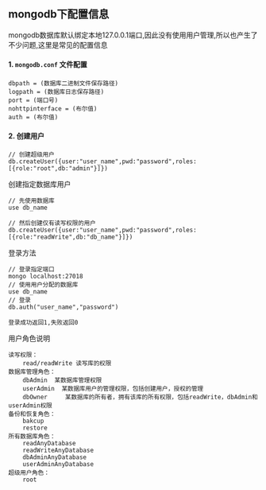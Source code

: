 ## mongodb下配置信息

mongodb数据库默认绑定本地127.0.0.1端口,因此没有使用用户管理,所以也产生了不少问题,这里是常见的配置信息


#### 1. ``` mongodb.conf ``` 文件配置

	dbpath = (数据库二进制文件保存路径)
	logpath = (数据库日志保存路径)
	port = (端口号)
	nohttpinterface = (布尔值)
	auth = (布尔值)


#### 2. 创建用户

	// 创建超级用户
	db.createUser({user:"user_name",pwd:"password",roles:[{role:"root",db:"admin"}]})

创建指定数据库用户

	// 先使用数据库
	use db_name

	// 然后创建仅有读写权限的用户
	db.createUser({user:"user_name",pwd:"password",roles:[{role:"readWrite",db:"db_name"}]})


登录方法
		
	// 登录指定端口
	mongo localhost:27018
	// 使用用户分配的数据库
	use db_name
	// 登录
	db.auth("user_name","password")

	登录成功返回1,失败返回0

用户角色说明

	读写权限：
		read/readWrite 读写库的权限
	数据库管理角色：
		dbAdmin  某数据库管理权限
	    userAdmin  某数据库用户的管理权限，包括创建用户，授权的管理
	    dbOwner     某数据库的所有者，拥有该库的所有权限，包括readWrite，dbAdmin和userAdmin权限
	备份和恢复角色：
		bakcup
		restore
	所有数据库角色：
		readAnyDatabase
	    readWriteAnyDatabase
	    dbAdminAnyDatabase
	    userAdminAnyDatabase
	超级用户角色：
		root